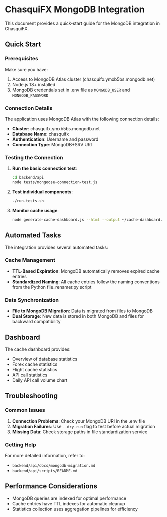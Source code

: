 # ChasquiFX MongoDB Integration

This document provides a quick-start guide for the MongoDB integration in ChasquiFX.

## Quick Start

### Prerequisites

Make sure you have:

1. Access to MongoDB Atlas cluster (chasquifx.ymxb5bs.mongodb.net)
2. Node.js 18+ installed
3. MongoDB credentials set in .env file as `MONGODB_USER` and `MONGODB_PASSWORD`

### Connection Details

The application uses MongoDB Atlas with the following connection details:

- **Cluster**: chasquifx.ymxb5bs.mongodb.net
- **Database Name**: chasquifx
- **Authentication**: Username and password
- **Connection Type**: MongoDB+SRV URI

### Testing the Connection

1. **Run the basic connection test**:

   ```bash
   cd backend/api
   node tests/mongoose-connection-test.js
   ```

2. **Test individual components**:

   ```bash
   ./run-tests.sh
   ```

3. **Monitor cache usage**:

   ```bash
   node generate-cache-dashboard.js --html --output ~/cache-dashboard.html
   ```

## Automated Tasks

The integration provides several automated tasks:

### Cache Management

- **TTL-Based Expiration**: MongoDB automatically removes expired cache entries
- **Standardized Naming**: All cache entries follow the naming conventions from the Python file_renamer.py script

### Data Synchronization

- **File to MongoDB Migration**: Data is migrated from files to MongoDB
- **Dual Storage**: New data is stored in both MongoDB and files for backward compatibility

## Dashboard

The cache dashboard provides:

- Overview of database statistics
- Forex cache statistics
- Flight cache statistics
- API call statistics
- Daily API call volume chart

## Troubleshooting

### Common Issues

1. **Connection Problems**: Check your MongoDB URI in the .env file
2. **Migration Failures**: Use `--dry-run` flag to test before actual migration
3. **Missing Data**: Check storage paths in file standardization service

### Getting Help

For more detailed information, refer to:

- `backend/api/docs/mongodb-migration.md`
- `backend/api/scripts/README.md`

## Performance Considerations

- MongoDB queries are indexed for optimal performance
- Cache entries have TTL indexes for automatic cleanup
- Statistics collection uses aggregation pipelines for efficiency
